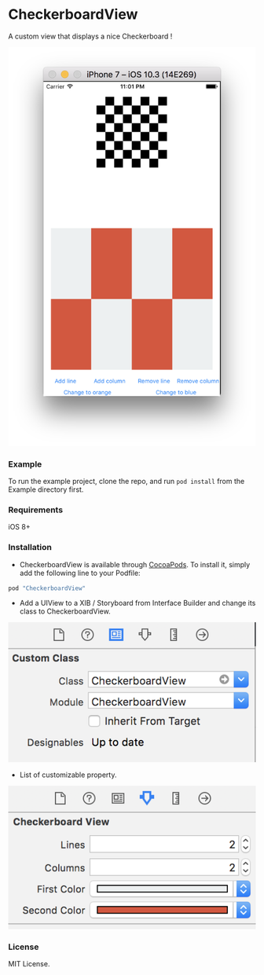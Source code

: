 # CheckerboardView

A custom view that displays a nice Checkerboard !

![](/Images/Simulator.png)

### Example

To run the example project, clone the repo, and run `pod install` from the Example directory first.

### Requirements

iOS 8+

### Installation

- CheckerboardView is available through [CocoaPods](http://cocoapods.org). To install
it, simply add the following line to your Podfile:

```ruby
pod "CheckerboardView"
```

- Add a UIView to a XIB / Storyboard from Interface Builder and change its class to CheckerboardView.

![](/Images/IdentityInspector.png)

- List of customizable property.

![](/Images/AttributesInspector.png)

### License

MIT License.
